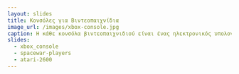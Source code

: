 ```yaml
---
layout: slides
title: Κονσόλες για Βιντεοπαιχνίδια
image_url: /images/xbox-console.jpg
caption: Η κάθε κονσόλα βιντεοπαιχνιδιού είναι ένας ηλεκτρονικός υπολογιστής που χρησιμοποιείτε κυρίως για ψυχαγωγία, λειτουργώντας μόνο με το ξεχωριστό του χειριστήριο και μπορεί να χρησιμοποιηθεί με μια ηλεκτρονική συσκευή απεικόνισης (όπως τηλεόραση, οθόνη, κλπ.).
slides:
  - xbox_console
  - spacewar-players
  - atari-2600
---
```

